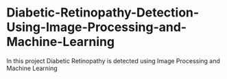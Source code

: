 # Diabetic-Retinopathy-Detection-Using-Image-Processing-and-Machine-Learning
In this project Diabetic Retinopathy is detected using Image Processing and Machine Learning

